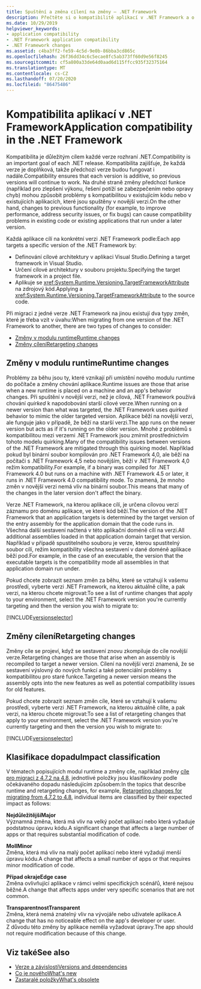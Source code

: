 ```yaml
---
title: Spuštění a změna cílení na změny – .NET Framework
description: Přečtěte si o kompatibilitě aplikací v .NET Framework a o tom, jak je ovlivněná modulem runtime a změny cíle při migraci na jinou verzi.
ms.date: 10/29/2019
helpviewer_keywords:
- application compatibility
- .NET Framework application compatibility
- .NET Framework changes
ms.assetid: c4ba3ff2-fe59-4c5d-9e0b-86bba3cd865c
ms.openlocfilehash: 26f36dd34c6c5ecae8fc5ab373ff60d9e56f8245
ms.sourcegitcommit: cf5a800a33de64d0aad6d115ffcc935f32375164
ms.translationtype: MT
ms.contentlocale: cs-CZ
ms.lasthandoff: 07/20/2020
ms.locfileid: "86475486"
---
```

# <a name="application-compatibility-in-the-net-framework"></a><span data-ttu-id="a6232-103">Kompatibilita aplikací v .NET Framework</span><span class="sxs-lookup"><span data-stu-id="a6232-103">Application compatibility in the .NET Framework</span></span>

<span data-ttu-id="a6232-104">Kompatibilita je důležitým cílem každé verze rozhraní .NET.</span><span class="sxs-lookup"><span data-stu-id="a6232-104">Compatibility is an important goal of each .NET release.</span></span> <span data-ttu-id="a6232-105">Kompatibilita zajišťuje, že každá verze je doplňková, takže předchozí verze budou fungovat i nadále.</span><span class="sxs-lookup"><span data-stu-id="a6232-105">Compatibility ensures that each version is additive, so previous versions will continue to work.</span></span> <span data-ttu-id="a6232-106">Na druhé straně změny předchozí funkce (například pro zlepšení výkonu, řešení potíží se zabezpečením nebo opravy chyb) mohou způsobit problémy s kompatibilitou v existujícím kódu nebo v existujících aplikacích, které jsou spuštěny v novější verzi.</span><span class="sxs-lookup"><span data-stu-id="a6232-106">On the other hand, changes to previous functionality (for example, to improve performance, address security issues, or fix bugs) can cause compatibility problems in existing code or existing applications that run under a later version.</span></span>

<span data-ttu-id="a6232-107">Každá aplikace cílí na konkrétní verzi .NET Framework podle:</span><span class="sxs-lookup"><span data-stu-id="a6232-107">Each app targets a specific version of the .NET Framework by:</span></span>

- <span data-ttu-id="a6232-108">Definování cílové architektury v aplikaci Visual Studio.</span><span class="sxs-lookup"><span data-stu-id="a6232-108">Defining a target framework in Visual Studio.</span></span>
- <span data-ttu-id="a6232-109">Určení cílové architektury v souboru projektu.</span><span class="sxs-lookup"><span data-stu-id="a6232-109">Specifying the target framework in a project file.</span></span>
- <span data-ttu-id="a6232-110">Aplikuje se <xref:System.Runtime.Versioning.TargetFrameworkAttribute> na zdrojový kód.</span><span class="sxs-lookup"><span data-stu-id="a6232-110">Applying a <xref:System.Runtime.Versioning.TargetFrameworkAttribute> to the source code.</span></span>

<span data-ttu-id="a6232-111">Při migraci z jedné verze .NET Framework na jinou existují dva typy změn, které je třeba vzít v úvahu:</span><span class="sxs-lookup"><span data-stu-id="a6232-111">When migrating from one version of the .NET Framework to another, there are two types of changes to consider:</span></span>

- [<span data-ttu-id="a6232-112">Změny v modulu runtime</span><span class="sxs-lookup"><span data-stu-id="a6232-112">Runtime changes</span></span>](#runtime-changes)
- [<span data-ttu-id="a6232-113">Změny cílení</span><span class="sxs-lookup"><span data-stu-id="a6232-113">Retargeting changes</span></span>](#retargeting-changes)

## <a name="runtime-changes"></a><span data-ttu-id="a6232-114">Změny v modulu runtime</span><span class="sxs-lookup"><span data-stu-id="a6232-114">Runtime changes</span></span>

<span data-ttu-id="a6232-115">Problémy za běhu jsou ty, které vznikají při umístění nového modulu runtime do počítače a změny chování aplikace.</span><span class="sxs-lookup"><span data-stu-id="a6232-115">Runtime issues are those that arise when a new runtime is placed on a machine and an app's behavior changes.</span></span> <span data-ttu-id="a6232-116">Při spuštění v novější verzi, než je cílová, .NET Framework používá chování *quirked* k napodobování starší cílové verze.</span><span class="sxs-lookup"><span data-stu-id="a6232-116">When running on a newer version than what was targeted, the .NET Framework uses *quirked* behavior to mimic the older targeted version.</span></span> <span data-ttu-id="a6232-117">Aplikace běží na novější verzi, ale funguje jako v případě, že běží na starší verzi.</span><span class="sxs-lookup"><span data-stu-id="a6232-117">The app runs on the newer version but acts as if it's running on the older version.</span></span> <span data-ttu-id="a6232-118">Mnohé z problémů s kompatibilitou mezi verzemi .NET Framework jsou zmírnit prostřednictvím tohoto modelu quirking.</span><span class="sxs-lookup"><span data-stu-id="a6232-118">Many of the compatibility issues between versions of the .NET Framework are mitigated through this quirking model.</span></span> <span data-ttu-id="a6232-119">Například pokud byl binární soubor kompilován pro .NET Framework 4,0, ale běží na počítači s .NET Framework 4,5 nebo novějším, běží v .NET Framework 4,0 režim kompatibility.</span><span class="sxs-lookup"><span data-stu-id="a6232-119">For example, if a binary was compiled for .NET Framework 4.0 but runs on a machine with .NET Framework 4.5 or later, it runs in .NET Framework 4.0 compatibility mode.</span></span> <span data-ttu-id="a6232-120">To znamená, že mnoho změn v novější verzi nemá vliv na binární soubor.</span><span class="sxs-lookup"><span data-stu-id="a6232-120">This means that many of the changes in the later version don't affect the binary.</span></span>

<span data-ttu-id="a6232-121">Verze .NET Framework, na kterou aplikace cílí, je určena cílovou verzí záznamu pro doménu aplikace, ve které kód běží.</span><span class="sxs-lookup"><span data-stu-id="a6232-121">The version of the .NET Framework that an application targets is determined by the target version of the entry assembly for the application domain that the code runs in.</span></span> <span data-ttu-id="a6232-122">Všechna další sestavení načtená v této aplikační doméně cílí na verzi.</span><span class="sxs-lookup"><span data-stu-id="a6232-122">All additional assemblies loaded in that application domain target that version.</span></span> <span data-ttu-id="a6232-123">Například v případě spustitelného souboru je verze, kterou spustitelný soubor cílí, režim kompatibility všechna sestavení v dané doméně aplikace běží pod.</span><span class="sxs-lookup"><span data-stu-id="a6232-123">For example, in the case of an executable, the version that the executable targets is the compatibility mode all assemblies in that application domain run under.</span></span>

<span data-ttu-id="a6232-124">Pokud chcete zobrazit seznam změn za běhu, které se vztahují k vašemu prostředí, vyberte verzi .NET Framework, na kterou aktuálně cílíte, a pak verzi, na kterou chcete migrovat:</span><span class="sxs-lookup"><span data-stu-id="a6232-124">To see a list of runtime changes that apply to your environment, select the .NET Framework version you're currently targeting and then the version you wish to migrate to:</span></span>

[!INCLUDE[versionselector](../../../includes/migration-guide/runtime/versionselector.md)]

## <a name="retargeting-changes"></a><span data-ttu-id="a6232-125">Změny cílení</span><span class="sxs-lookup"><span data-stu-id="a6232-125">Retargeting changes</span></span>

<span data-ttu-id="a6232-126">Změny cíle se projeví, když se sestavení znovu zkompiluje do cíle novější verze.</span><span class="sxs-lookup"><span data-stu-id="a6232-126">Retargeting changes are those that arise when an assembly is recompiled to target a newer version.</span></span> <span data-ttu-id="a6232-127">Cílení na novější verzi znamená, že se sestavení výslovný do nových funkcí a také potenciální problémy s kompatibilitou pro staré funkce.</span><span class="sxs-lookup"><span data-stu-id="a6232-127">Targeting a newer version means the assembly opts into the new features as well as potential compatibility issues for old features.</span></span>

<span data-ttu-id="a6232-128">Pokud chcete zobrazit seznam změn cíle, které se vztahují k vašemu prostředí, vyberte verzi .NET Framework, na kterou aktuálně cílíte, a pak verzi, na kterou chcete migrovat:</span><span class="sxs-lookup"><span data-stu-id="a6232-128">To see a list of retargeting changes that apply to your environment, select the .NET Framework version you're currently targeting and then the version you wish to migrate to:</span></span>

[!INCLUDE[versionselector](../../../includes/migration-guide/retargeting/versionselector.md)]

## <a name="impact-classification"></a><span data-ttu-id="a6232-129">Klasifikace dopadu</span><span class="sxs-lookup"><span data-stu-id="a6232-129">Impact classification</span></span>

<span data-ttu-id="a6232-130">V tématech popisujících modul runtime a změny cíle, například změny [cíle pro migraci z 4.7.2 na 4,8](retargeting/4.7.2-4.8.md), jednotlivé položky jsou klasifikovány podle očekávaného dopadu následujícím způsobem:</span><span class="sxs-lookup"><span data-stu-id="a6232-130">In the topics that describe runtime and retargeting changes, for example, [Retargeting changes for migrating from 4.7.2 to 4.8](retargeting/4.7.2-4.8.md), individual items are classified by their expected impact as follows:</span></span>

<span data-ttu-id="a6232-131">**Nejdůležitější**</span><span class="sxs-lookup"><span data-stu-id="a6232-131">**Major**</span></span>\
<span data-ttu-id="a6232-132">Významná změna, která má vliv na velký počet aplikací nebo která vyžaduje podstatnou úpravu kódu.</span><span class="sxs-lookup"><span data-stu-id="a6232-132">A significant change that affects a large number of apps or that requires substantial modification of code.</span></span>

<span data-ttu-id="a6232-133">**Moll**</span><span class="sxs-lookup"><span data-stu-id="a6232-133">**Minor**</span></span>\
<span data-ttu-id="a6232-134">Změna, která má vliv na malý počet aplikací nebo které vyžadují menší úpravu kódu.</span><span class="sxs-lookup"><span data-stu-id="a6232-134">A change that affects a small number of apps or that requires minor modification of code.</span></span>

<span data-ttu-id="a6232-135">**Případ okraje**</span><span class="sxs-lookup"><span data-stu-id="a6232-135">**Edge case**</span></span>\
<span data-ttu-id="a6232-136">Změna ovlivňující aplikace v rámci velmi specifických scénářů, které nejsou běžné.</span><span class="sxs-lookup"><span data-stu-id="a6232-136">A change that affects apps under very specific scenarios that are not common.</span></span>

<span data-ttu-id="a6232-137">**Transparentnost**</span><span class="sxs-lookup"><span data-stu-id="a6232-137">**Transparent**</span></span>\
<span data-ttu-id="a6232-138">Změna, která nemá znatelný vliv na vývojáře nebo uživatele aplikace.</span><span class="sxs-lookup"><span data-stu-id="a6232-138">A change that has no noticeable effect on the app's developer or user.</span></span> <span data-ttu-id="a6232-139">Z důvodu této změny by aplikace neměla vyžadovat úpravy.</span><span class="sxs-lookup"><span data-stu-id="a6232-139">The app should not require modification because of this change.</span></span>

## <a name="see-also"></a><span data-ttu-id="a6232-140">Viz také</span><span class="sxs-lookup"><span data-stu-id="a6232-140">See also</span></span>

- [<span data-ttu-id="a6232-141">Verze a závislosti</span><span class="sxs-lookup"><span data-stu-id="a6232-141">Versions and dependencies</span></span>](versions-and-dependencies.md)
- [<span data-ttu-id="a6232-142">Co je nového</span><span class="sxs-lookup"><span data-stu-id="a6232-142">What's new</span></span>](../whats-new/index.md)
- [<span data-ttu-id="a6232-143">Zastaralé položky</span><span class="sxs-lookup"><span data-stu-id="a6232-143">What's obsolete</span></span>](../whats-new/whats-obsolete.md)
